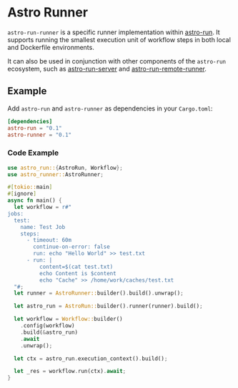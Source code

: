 # Astro Runner

`astro-run-runner` is a specific runner implementation within [astro-run](https://github.com/panghu-huang/astro-run). It supports running the smallest execution unit of workflow steps in both local and Dockerfile environments.

It can also be used in conjunction with other components of the `astro-run` ecosystem, such as [astro-run-server](../server) and [astro-run-remote-runner](../remote-runner).

## Example

Add `astro-run` and `astro-runner` as dependencies in your `Cargo.toml`:

```toml
[dependencies]
astro-run = "0.1"
astro-runner = "0.1"
```

### Code Example

```rust
use astro_run::{AstroRun, Workflow};
use astro_runner::AstroRunner;

#[tokio::main]
#[ignore]
async fn main() {
  let workflow = r#"
jobs:
  test:
    name: Test Job
    steps:
      - timeout: 60m
        continue-on-error: false
        run: echo "Hello World" >> test.txt
      - run: |
          content=$(cat test.txt)
          echo Content is $content
          echo "Cache" >> /home/work/caches/test.txt
  "#;
  let runner = AstroRunner::builder().build().unwrap();

  let astro_run = AstroRun::builder().runner(runner).build();

  let workflow = Workflow::builder()
    .config(workflow)
    .build(&astro_run)
    .await
    .unwrap();

  let ctx = astro_run.execution_context().build();

  let _res = workflow.run(ctx).await;
}
```
